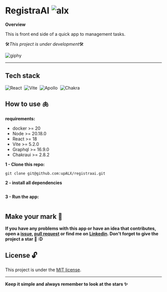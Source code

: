 # RegistraAI ![alx](https://img.shields.io/badge/-05122A?style=flat&logo=alx)&nbsp;

**Overview**

This is front end side of a quick app to management tasks.

🛠️*This project is under development*🛠️

![giphy](https://github.com/upALX/All-Assets/blob/main/construction-little-girl.webp)

---

## Tech stack

![React](https://img.shields.io/badge/-React-05122A?style=flat&logo=react)&nbsp;
![Vite](https://img.shields.io/badge/-Vite-05122A?style=flat&logo=vite)&nbsp;
![Apollo](https://img.shields.io/badge/-Apollo-05122A?style=flat&logo=apollographql)&nbsp;
![Chakra](https://img.shields.io/badge/-ChakraUI-05122A?style=flat&logo=chakraui)&nbsp;

## How to use 🫁

**requirements:**

- docker >= 20
- Node >= 20.18.0
- React >= 18
- Vite >= 5.2.0
- Graphql >= 16.9.0
- Chakraui >= 2.8.2

**1 - Clone this repo:**

```
git clone git@github.com:upALX/registraai.git
```

**2 - install all dependencies**

```

```

**3 - Run the app:**

```

```

## Make your mark :triangular_flag_on_post:

**If you have any problems with this app or have an idea that contributes, open a [issue](https://github.com/upALX/RegistraAI/issues), [pull request](https://github.com/upALX/RegistraAI/pulls) or find me on [Linkedin](https://www.linkedin.com/in/alxinc/). Don't forget to give the project a star 🌟 :D**

## License :unlock:

This project is under the [MIT license](https://github.com/upALX/RegistraAI/blob/main/LICENSE).

---

**Keep it simple and always remember to look at the stars ✨**
